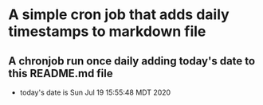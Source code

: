 A simple cron job that adds daily timestamps to markdown file
============================================================
## A chronjob run once daily adding today's date to this README.md file
* today's date is Sun Jul 19 15:55:48 MDT 2020
